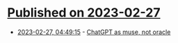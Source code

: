 # [Published on 2023-02-27](index.md)

* [2023-02-27, 04:49:15](https://lobste.rs/s/l8kvch/chatgpt_as_muse_not_oracle) - [ChatGPT as muse, not oracle](https://www.geoffreylitt.com/2023/02/26/llm-as-muse-not-oracle.html)
